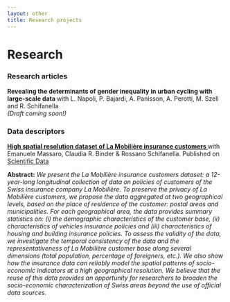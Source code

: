 ```yaml
---
layout: other
title: Research projects
---
```


<h1 class = "pageTitle"> Research </h1>

<h3> Research articles </h3>

<b> Revealing the determinants of gender inequality in urban cycling with large-scale data </b> with L. Napoli, P. Bajardi, A. Panisson, A. Perotti, M. Szell and R. Schifanella <br> <i>(Draft coming soon!)</i> 


<h3> Data descriptors </h3>

<a href="https://www.nature.com/articles/s41597-022-01174-z"> <b> High spatial resolution dataset of La Mobilière insurance customers </b> </a> with  Emanuele Massaro, Claudia R. Binder & Rossano Schifanella. Published on  <a href= "https://www.nature.com/sdata/"> Scientific Data</a> 

<p align=left> <b> Abstract:</b> <i> We present the La Mobilière insurance customers dataset: a 12-year-long longitudinal collection of data on policies of customers of the Swiss insurance company La Mobilière. To preserve the privacy of La Mobilière customers, we propose the data aggregated at two geographical levels, based on the place of residence of the customer: postal areas and municipalities. For each geographical area, the data provides summary statistics on: (i) the demographic characteristics of the customer base, (ii) characteristics of vehicles insurance policies and (iii) characteristics of housing and building insurance policies. To assess the validity of the data, we investigate the temporal consistency of the data and the representativeness of La Mobilière customer base along several dimensions (total population, percentage of foreigners, etc.). We also show how the insurance data can reliably model the spatial patterns of socio-economic indicators at a high geographical resolution. We believe that the reuse of this data provides an opportunity for researchers to broaden the socio-economic characterization of Swiss areas beyond the use of official data sources. </i> </p>
